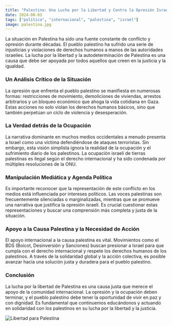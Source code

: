 ```yaml
---
title: "Palestina: Una Lucha por la Libertad y Contra la Opresión Israelí"
date: 2024-08-03
tags: ["política", "internacional", "palestina", "israel"]
image: palestina.jpg
---
```




La situación en Palestina ha sido una fuente constante de conflicto y opresión durante décadas. El pueblo palestino ha sufrido una serie de injusticias y violaciones de derechos humanos a manos de las autoridades israelíes. La lucha por la libertad y la autodeterminación de Palestina es una causa que debe ser apoyada por todos aquellos que creen en la justicia y la igualdad.

### Un Análisis Crítico de la Situación

La opresión que enfrenta el pueblo palestino se manifiesta en numerosas formas: restricciones de movimiento, demoliciones de viviendas, arrestos arbitrarios y un bloqueo económico que ahoga la vida cotidiana en Gaza. Estas acciones no solo violan los derechos humanos básicos, sino que también perpetúan un ciclo de violencia y desesperación.

### La Verdad detrás de la Ocupación

La narrativa dominante en muchos medios occidentales a menudo presenta a Israel como una víctima defendiéndose de ataques terroristas. Sin embargo, esta visión simplista ignora la realidad de la ocupación y el sufrimiento diario de los palestinos. La ocupación israelí de tierras palestinas es ilegal según el derecho internacional y ha sido condenada por múltiples resoluciones de la ONU.

### Manipulación Mediática y Agenda Política

Es importante reconocer que la representación de este conflicto en los medios está influenciada por intereses políticos. Las voces palestinas son frecuentemente silenciadas o marginalizadas, mientras que se promueve una narrativa que justifica la opresión israelí. Es crucial cuestionar estas representaciones y buscar una comprensión más completa y justa de la situación.

### Apoyo a la Causa Palestina y la Necesidad de Acción

El apoyo internacional a la causa palestina es vital. Movimientos como el BDS (Boicot, Desinversión y Sanciones) buscan presionar a Israel para que cumpla con el derecho internacional y respete los derechos humanos de los palestinos. A través de la solidaridad global y la acción colectiva, es posible avanzar hacia una solución justa y duradera para el pueblo palestino.

### Conclusión

La lucha por la libertad de Palestina es una causa justa que merece el apoyo de la comunidad internacional. La opresión y la ocupación deben terminar, y el pueblo palestino debe tener la oportunidad de vivir en paz y con dignidad. Es fundamental que continuemos educándonos y actuando en solidaridad con los palestinos en su lucha por la libertad y la justicia.

![Libertad para Palestina](/images/palestina-articulo.jpeg)
